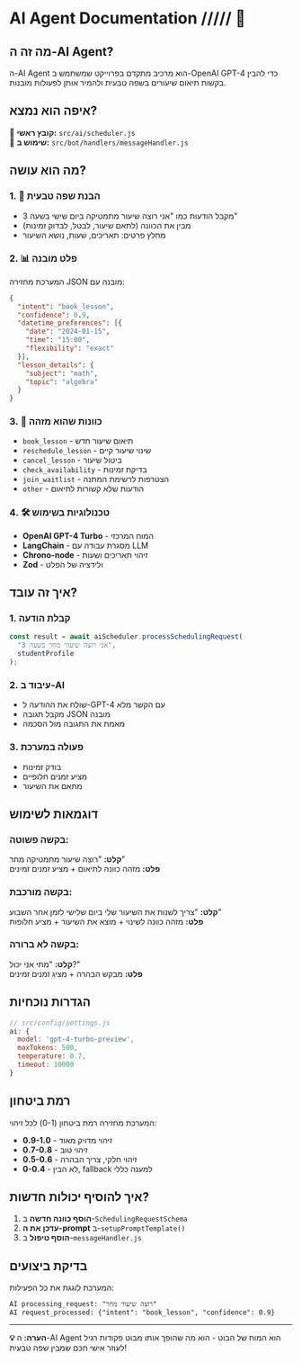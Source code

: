 # AI Agent Documentation   ///// 🤖

## מה זה ה-AI Agent?

ה-AI Agent הוא מרכיב מתקדם בפרוייקט שמשתמש ב-OpenAI GPT-4 כדי להבין בקשות תיאום שיעורים בשפה טבעית ולהמיר אותן לפעולות מובנות.

## איפה הוא נמצא?

📁 **קובץ ראשי:** `src/ai/scheduler.js`  
📁 **שימוש ב:** `src/bot/handlers/messageHandler.js`

## מה הוא עושה?

### 1. 🧠 הבנת שפה טבעית
- מקבל הודעות כמו "אני רוצה שיעור מתמטיקה ביום שישי בשעה 3"
- מבין את הכוונה (לתאם שיעור, לבטל, לבדוק זמינות)
- מחלץ פרטים: תאריכים, שעות, נושא השיעור

### 2. 📊 פלט מובנה
המערכת מחזירה JSON מובנה עם:
```json
{
  "intent": "book_lesson",
  "confidence": 0.9,
  "datetime_preferences": [{
    "date": "2024-01-15",
    "time": "15:00",
    "flexibility": "exact"
  }],
  "lesson_details": {
    "subject": "math",
    "topic": "algebra"
  }
}
```

### 3. 🎯 כוונות שהוא מזהה
- `book_lesson` - תיאום שיעור חדש
- `reschedule_lesson` - שינוי שיעור קיים
- `cancel_lesson` - ביטול שיעור
- `check_availability` - בדיקת זמינות
- `join_waitlist` - הצטרפות לרשימת המתנה
- `other` - הודעות שלא קשורות לתיאום

### 4. 🛠️ טכנולוגיות בשימוש
- **OpenAI GPT-4 Turbo** - המוח המרכזי
- **LangChain** - מסגרת עבודה עם LLM
- **Chrono-node** - זיהוי תאריכים ושעות
- **Zod** - ולידציה של הפלט

## איך זה עובד?

### 1. קבלת הודעה
```javascript
const result = await aiScheduler.processSchedulingRequest(
  "אני רוצה שיעור מחר בשעה 3",
  studentProfile
);
```

### 2. עיבוד ב-AI
- שולח את ההודעה ל-GPT-4 עם הקשר מלא
- מקבל תגובה JSON מובנה
- מאמת את התגובה מול הסכמה

### 3. פעולה במערכת
- בודק זמינות
- מציע זמנים חלופיים
- מתאם את השיעור

## דוגמאות לשימוש

### בקשה פשוטה:
**קלט:** "רוצה שיעור מתמטיקה מחר"  
**פלט:** מזהה כוונה לתיאום + מציע זמנים זמינים

### בקשה מורכבת:
**קלט:** "צריך לשנות את השיעור שלי ביום שלישי לזמן אחר השבוע"  
**פלט:** מזהה כוונה לשינוי + מוצא את השיעור + מציע חלופות

### בקשה לא ברורה:
**קלט:** "מתי אני יכול?"  
**פלט:** מבקש הבהרה + מציג זמנים זמינים

## הגדרות נוכחיות

```javascript
// src/config/settings.js
ai: {
  model: 'gpt-4-turbo-preview',
  maxTokens: 500,
  temperature: 0.7,
  timeout: 10000
}
```

## רמת ביטחון

המערכת מחזירה רמת ביטחון (0-1) לכל זיהוי:
- **0.9-1.0** - זיהוי מדויק מאוד
- **0.7-0.8** - זיהוי טוב
- **0.5-0.6** - זיהוי חלקי, צריך הבהרה
- **0-0.4** - לא הבין, fallback למענה כללי

## איך להוסיף יכולות חדשות?

1. **הוסף כוונה חדשה** ב-`SchedulingRequestSchema`
2. **עדכן את ה-prompt** ב-`setupPromptTemplate()`
3. **הוסף טיפול** ב-`messageHandler.js`

## בדיקת ביצועים

המערכת לוגגת את כל הפעילות:
```
AI processing_request: "רוצה שיעור מחר"
AI request_processed: {"intent": "book_lesson", "confidence": 0.9}
```

---

**💡 הערה:** ה-AI Agent הוא המוח של הבוט - הוא מה שהופך אותו מבוט פקודות רגיל לעוזר אישי חכם שמבין שפה טבעית! 